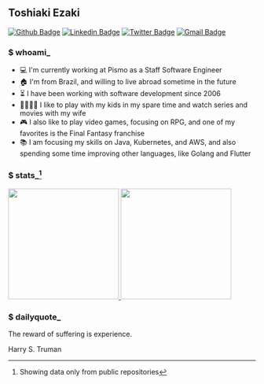 ## Toshiaki Ezaki
[![Github Badge](https://img.shields.io/badge/-Github-000?style=flat-square&logo=Github&logoColor=white&link=https://github.com/toshiakiezaki)](https://github.com/toshiakiezaki)
[![Linkedin Badge](https://img.shields.io/badge/-LinkedIn-blue?style=flat-square&logo=Linkedin&logoColor=white&link=https://www.linkedin.com/in/toshiakiezaki/)](https://www.linkedin.com/in/toshiakiezaki/)
[![Twitter Badge](https://img.shields.io/badge/-Twitter-1ca0f1?style=flat-square&labelColor=1ca0f1&logo=twitter&logoColor=white&link=https://twitter.com/lgdbittencourt)](https://twitter.com/toshiakiezaki)
[![Gmail Badge](https://img.shields.io/badge/-Gmail-c14438?style=flat-square&logo=Gmail&logoColor=white&link=mailto:toshiaki.ezaki@gmail.com)](mailto:toshiaki.ezaki@gmail.com)

### $ whoami_

- :computer: I'm currently working at Pismo as a Staff Software Engineer 
- :house: I'm from Brazil, and willing to live abroad sometime in the future
- :hourglass_flowing_sand: I have been working with software development since 2006
- :family_man_woman_boy_boy: I like to play with my kids in my spare time and watch series and movies with my wife
- :video_game: I also like to play video games, focusing on RPG, and one of my favorites is the Final Fantasy franchise
- :books: I am focusing my skills on Java, Kubernetes, and AWS, and also spending some time improving other languages, like Golang and Flutter

### $ stats_[^1]

<a href="https://github.com/toshiakiezaki">
  <img height="225" src="https://github-readme-stats.vercel.app/api?username=toshiakiezaki&show_icons=true&theme=codeSTACKr&include_all_commits=true"/>
  <img height="225" src="https://github-readme-stats.vercel.app/api/top-langs/?username=toshiakiezaki&theme=codeSTACKr&langs_count=5&hide=c,c%2B%2B,cmake,html,swift,objective-c"/>
</a>

### $ dailyquote_

<!-- dailyquote:start -->
<p>The reward of suffering is experience.</p>

<p>Harry S. Truman</p>
<!-- dailyquote:end -->

[^1]: Showing data only from public repositories
